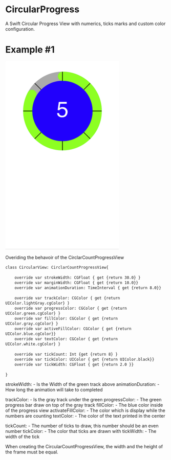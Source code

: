 # CircularProgress
A Swift Circular Progress View with numerics, ticks marks and custom color configuration.

# Example #1

![Example #1](Example-1a.png)

Overiding the behavoir of the CirclarCountProgressView

```
class CircularView: CirclarCountProgressView{
    
    override var strokeWidth: CGFloat { get {return 30.0} }
    override var marginWidth: CGFloat { get {return 10.0}}
    override var animationDuration: TimeInterval { get {return 8.0}}

    override var trackColor: CGColor { get {return UIColor.lightGray.cgColor} }
    override var progressColor: CGColor { get {return UIColor.green.cgColor} }
    override var fillColor: CGColor { get {return UIColor.gray.cgColor} }
    override var activeFillColor: CGColor { get {return UIColor.blue.cgColor}}
    override var textColor: CGColor { get {return UIColor.white.cgColor} }

    override var tickCount: Int {get {return 8} }
    override var tickColor: UIColor { get {return UIColor.black}}
    override var tickWidth: CGFloat { get {return 2.0 }}

}
```

strokeWidth: - Is the Width of the green track above
animationDuration: - How long the animation will take to completed

trackColor: - Is the gray track under the green
progressColor: - The green progress bar draw on top of the gray track
fillColor: - The blue color inside of the progress view
activateFillColor: - The color which is display while the numbers are counting
textColor: - The color of the text printed in the center

tickCount: - The number of ticks to draw, this number should be an even number
tickColor: - The color that ticks are drawn with
tickWidth: - The width of the tick


When creating the CircularCountProgressView, the width and the height of the frame must be equal.

